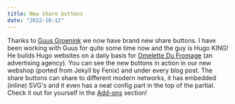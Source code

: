 ```yaml
---
title: New share buttons
date: "2022-10-12"
---
```


Thanks to [Guus Groenink](https://github.com/itsguus) we now have brand new share buttons. I have been working with Guus for quite some time now and the guy is Hugo KING! He builds Hugo websites on a daily basis for [Omelette Du Fromage](https://www.omelettedufromage.nl/) (an advertising agency). You can see the new buttons in action in our new webshop (ported from Jekyll by Fenix) and under every blog post. The share buttons can share to different modern networks, it has embedded (inline) SVG's and it even has a neat config part in the top of the partial. Check it out for yourself in the [Add-ons](/add-ons) section!
